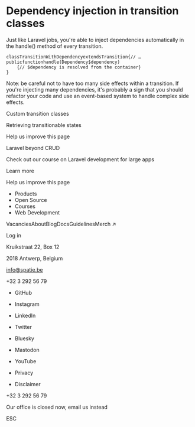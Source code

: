 # Dependency injection in transition classes

Just like Laravel jobs, you're able to inject dependencies automatically in the handle() method of every transition.

```
classTransitionWithDependencyextendsTransition{// …publicfunctionhandle(Dependency$dependency)
    {// $dependency is resolved from the container}
}
```

Note: be careful not to have too many side effects within a transition. If you're injecting many dependencies, it's probably a sign that you should refactor your code and use an event-based system to handle complex side effects.

Custom transition classes

Retrieving transitionable states

Help us improve this page

Laravel beyond CRUD

Check out our course on Laravel development for large apps

Learn more

Help us improve this page

- Products
- Open Source
- Courses
- Web Development

VacanciesAboutBlogDocsGuidelinesMerch ↗

Log in

Kruikstraat 22, Box 12

2018 Antwerp, Belgium

info@spatie.be

+32 3 292 56 79

- GitHub
- Instagram
- LinkedIn
- Twitter
- Bluesky
- Mastodon
- YouTube

- Privacy
- Disclaimer

+32 3 292 56 79

Our office is closed now, email us instead

ESC